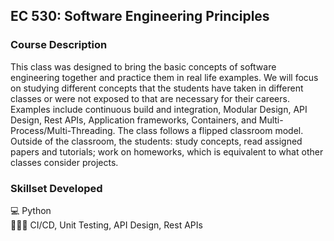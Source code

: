 ## EC 530: Software Engineering Principles

### Course Description
This class was designed to bring the basic concepts of software engineering together and practice them in real life examples. We will focus on studying different concepts that the students have taken in different classes or were not exposed to that are necessary for their careers. Examples include continuous build and integration, Modular Design, API Design, Rest APIs, Application frameworks, Containers, and Multi-Process/Multi-Threading. The class follows a flipped classroom model. Outside of the classroom, the students: study concepts, read assigned papers and tutorials; work on homeworks, which is equivalent to what other classes consider projects.

### Skillset Developed
💻 Python <br>
👨🏽‍💻 CI/CD, Unit Testing, API Design, Rest APIs<br>
